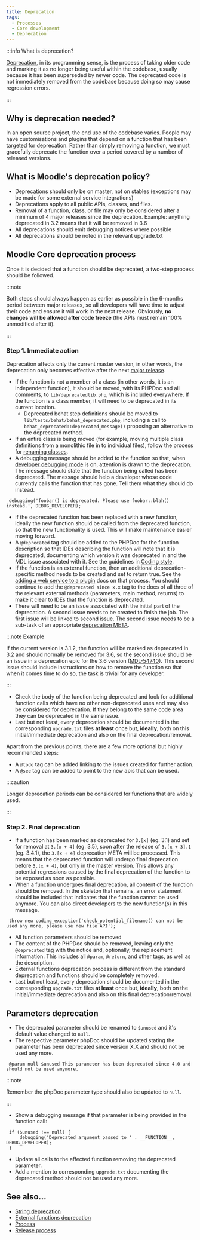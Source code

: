 ```yaml
---
title: Deprecation
tags:
  - Processes
  - Core development
  - Deprecation
---
```


:::info What is deprecation?

[Deprecation](http://en.wikipedia.org/wiki/Deprecation), in its programming sense, is the process of taking older code and marking it as no longer being useful within the codebase, usually because it has been superseded by newer code. The deprecated code is not immediately removed from the codebase because doing so may cause regression errors.

:::

## Why is deprecation needed?

In an open source project, the end use of the codebase varies. People may have customisations and plugins that depend on a function that has been targeted for deprecation. Rather than simply removing a function, we must gracefully deprecate the function over a period covered by a number of released versions.

## What is Moodle's deprecation policy?

- Deprecations should only be on master, not on stables (exceptions may be made for some external service integrations)
- Deprecations apply to all public APIs, classes, and files.
- Removal of a function, class, or file may only be considered after a minimum of 4 major releases since the deprecation. Example: anything deprecated in 3.2 means that it will be removed in 3.6
- All deprecations should emit debugging notices where possible
- All deprecations should be noted in the relevant upgrade.txt

## Moodle Core deprecation process

Once it is decided that a function should be deprecated, a two-step process should be followed.

:::note

Both steps should always happen as earlier as possible in the 6-months period between major releases, so all developers will have time to adjust their code and ensure it will work in the next release. Obviously, **no changes will be allowed after code freeze** (the APIs must remain 100% unmodified after it).

:::

### Step 1. Immediate action

Deprecation affects only the current master version, in other words, the deprecation only becomes effective after the next [major release](https://docs.moodle.org/dev/Releases).

- If the function is not a member of a class (in other words, it is an independent function), it should be moved, with its PHPDoc and all comments, to `lib/deprecatedlib.php`, which is included everywhere. If the function is a class member, it will need to be deprecated in its current location.
  - Deprecated behat step definitions should be moved to `lib/tests/behat/behat_deprecated.php`, including a call to `behat_deprecated::deprecated_message()` proposing an alternative to the deprecated method.
- If an entire class is being moved (for example, moving multiple class definitions from a monolithic file in to individual files), follow the process for [renaming classes](/docs/apis/commonfiles#dbrenamedclassesphp).
- A debugging message should be added to the function so that, when [developer debugging mode](https://docs.moodle.org/en/Debugging) is on, attention is drawn to the deprecation. The message should state that the function being called has been deprecated. The message should help a developer whose code currently calls the function that has gone. Tell them what they should do instead.

```
 debugging('foobar() is deprecated. Please use foobar::blah() instead.', DEBUG_DEVELOPER);
 ```

- If the deprecated function has been replaced with a new function, ideally the new function should be called from the deprecated function, so that the new functionality is used. This will make maintenance easier moving forward.
- A `@deprecated` tag should be added to the PHPDoc for the function description so that IDEs describing the function will note that it is deprecated, documenting which version it was deprecated in and the MDL issue associated with it. See the guidelines in [Coding style](/general/development/policies/codingstyle#deprecated-and-todo).
- If the function is an external function, then an additional deprecation-specific method needs to be created and set to return true. See the [adding a web service to a plugin](https://docs.moodle.org/dev/Adding_a_web_service_to_a_plugin#Deprecation) docs on that process. You should continue to add the `@deprecated since x.x` tag to the docs of all three of the relevant external methods (parameters, main method, returns) to make it clear to IDEs that the function is deprecated.
- There will need to be an issue associated with the initial part of the deprecation. A second issue needs to be created to finish the job. The first issue will be linked to second issue. The second issue needs to be a sub-task of an appropriate [deprecation META](https://tracker.moodle.org/issues/?jql=%28summary%20~%20%22meta%22%20or%20type%20%3D%20Epic%29%20AND%20summary%20~%20%22together%20deprecated%22%20order%20by%20created&runQuery=true&clear=true).

:::note Example

If the current version is 3.1.2, the function will be marked as deprecated in 3.2 and should normally be removed for 3.6, so the second issue should be an issue in a deprecation epic for the 3.6 version ([MDL-54740](https://tracker.moodle.org/browse/MDL-54740)). This second issue should include instructions on how to remove the function so that when it comes time to do so, the task is trivial for any developer.

:::

- Check the body of the function being deprecated and look for additional function calls which have no other non-deprecated uses and may also be considered for deprecation. If they belong to the same code area they can be deprecated in the same issue.
- Last but not least, every deprecation should be documented in the corresponding `upgrade.txt` files **at least** once but, **ideally**, both on this initial/immediate deprecation and also on the final deprecation/removal.

Apart from the previous points, there are a few more optional but highly recommended steps:

- A `@todo` tag can be added linking to the issues created for further action.
- A `@see` tag can be added to point to the new apis that can be used.

:::caution

Longer deprecation periods can be considered for functions that are widely used.

:::

### Step 2. Final deprecation

- If a function has been marked as deprecated for `3.[x]` (eg. 3.1) and set for removal at `3.[x + 4]` (eg. 3.5), soon after the release of `3.[x + 3].1` (eg. 3.4.1), the `3.[x + 4]` deprecation META will be processed. This means that the deprecated function will undergo final deprecation before `3.[x + 4]`, but only in the master version. This allows any potential regressions caused by the final deprecation of the function to be exposed as soon as possible.
- When a function undergoes final deprecation, all content of the function should be removed. In the skeleton that remains, an error statement should be included that indicates that the function cannot be used anymore. You can also direct developers to the new function(s) in this message.

```
 throw new coding_exception('check_potential_filename() can not be used any more, please use new file API');
 ```

- All function parameters should be removed
- The content of the PHPDoc should be removed, leaving only the `@deprecated` tag with the notice and, optionally, the replacement information. This includes all `@param`, `@return`, and other tags, as well as the description.
- External functions deprecation process is different from the standard deprecation and functions should be completely removed.
- Last but not least, every deprecation should be documented in the corresponding `upgrade.txt` files **at least** once but, **ideally**, both on the initial/immediate deprecation and also on this final deprecation/removal.

## Parameters deprecation

- The deprecated parameter should be renamed to `$unused` and it's default value changed to `null`.
- The respective parameter phpDoc should be updated stating the parameter has been deprecated since version X.X and should not be used any more.

```
 @param null $unused This parameter has been deprecated since 4.0 and should not be used anymore.
```

:::note

Remember the phpDoc parameter type should also be updated to `null`.

:::

- Show a debugging message if that parameter is being provided in the function call:

```
 if ($unused !== null) {
     debugging('Deprecated argument passed to ' . __FUNCTION__, DEBUG_DEVELOPER);
 }
```

- Update all calls to the affected function removing the deprecated parameter.
- Add a mention to corresponding `upgrade.txt` documenting the deprecated method should not be used any more.

## See also...

- [String deprecation](/general/projects/api/string-deprecation)
- [External functions deprecation](https://docs.moodle.org/dev/Adding_a_web_service_to_a_plugin#Deprecation)
- [Process](/general/development/process)
- [Release process](https://docs.moodle.org/dev/Release_process)
